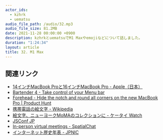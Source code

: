 ```yaml
---
actor_ids:
  - kzhrk
  - uematsu
audio_file_path: /audio/32.mp3
audio_file_size: 81.2MB
date: 2021-11-28 00:00:00 +0900
description: kzhrkとuematsuでM1 Maxやemojiなどについて話しました。
duration: "1:24:34"
layout: article
title: 32. M1 Max
---
```


<!-- prettier-ignore-start -->

## 関連リンク

- [14インチMacBook Proと16インチMacBook Pro - Apple（日本）](https://www.apple.com/jp/macbook-pro-14-and-16/)
- [Bartender 4 - Take control of your Menu bar](https://www.macbartender.com/)
- [Forehead - Hide the notch and round all corners on the new MacBook Pro \| Product Hunt](https://www.producthunt.com/posts/forehead)
- [携帯電話の絵文字 - Wikipedia](https://ja.wikipedia.org/wiki/%E6%90%BA%E5%B8%AF%E9%9B%BB%E8%A9%B1%E3%81%AE%E7%B5%B5%E6%96%87%E5%AD%97)
- [絵文字、ニューヨークMoMAのコレクションに - ケータイ Watch](https://k-tai.watch.impress.co.jp/docs/news/1026989.html)
- [JSConf JP](https://jsconf.jp/2021/)
- [In-person virtual meetings - SpatialChat](https://spatial.chat/)
- [インターネット歴史年表 - JPNIC](https://www.nic.ad.jp/timeline/)

<!-- prettier-ignore-end -->
